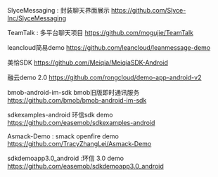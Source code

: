 SlyceMessaging : 封装聊天界面展示
https://github.com/Slyce-Inc/SlyceMessaging

TeamTalk : 多平台聊天项目
https://github.com/mogujie/TeamTalk

leancloud简易demo
https://github.com/leancloud/leanmessage-demo

美恰SDK
https://github.com/Meiqia/MeiqiaSDK-Android

融云demo 2.0
https://github.com/rongcloud/demo-app-android-v2

bmob-android-im-sdk bmob旧版即时通讯服务
https://github.com/bmob/bmob-android-im-sdk

sdkexamples-android 环信sdk demo
https://github.com/easemob/sdkexamples-android

Asmack-Demo : smack openfire demo
https://github.com/TracyZhangLei/Asmack-Demo

sdkdemoapp3.0_android :环信 3.0 demo
https://github.com/easemob/sdkdemoapp3.0_android
